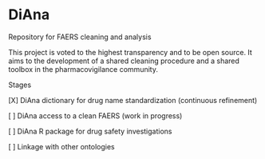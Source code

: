 # DiAna
Repository for FAERS cleaning and analysis

This project is voted to the highest transparency and to be open source.
It aims to the development of a shared cleaning procedure
and a shared toolbox in the pharmacovigilance community.

Stages

[X] DiAna dictionary for drug name standardization (continuous refinement)

[ ] DiAna access to a clean FAERS (work in progress)

[ ] DiAna R package for drug safety investigations

[ ] Linkage with other ontologies
